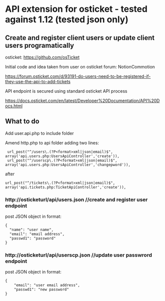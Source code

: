 # API extension for osticket - tested against 1.12 (tested json only)
## Create and register client users or update client users programatically

osticket: https://github.com/osTicket

Initial code and idea taken from user on osticket forum: NotionCommotion

https://forum.osticket.com/d/93191-do-users-need-to-be-registered-if-they-use-the-api-to-add-tickets

API endpoint is secured using standard osticket API process

https://docs.osticket.com/en/latest/Developer%20Documentation/API%20Docs.html

## What to do
Add user.api.php to include folder

Amend http.php to api folder adding two lines:
```
 url_post("^/users\.(?P<format>xml|json|email)$", array('api.users.php:UsersApiController','create')),
 url_post("^/userscp\.(?P<format>xml|json|email)$", array('api.users.php:UsersApiController','changepword')),
```
after
```
url_post("^/tickets\.(?P<format>xml|json|email)$", array('api.tickets.php:TicketApiController','create')),
```

### http://osticketurl/api/users.json //create and register user endpoint
post JSON object in format:
```
{
  "name": "user name",
  "email": "email address",
  "passwd1": "password"
}
```

### http://osticketurl/api/userscp.json //update user passwrord endpoint
post JSON object in format:
```
{
	"email": "user email address",
	"passwd1": "new password"
}
```
